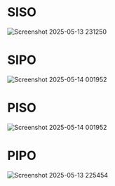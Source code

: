 # SISO
![Screenshot 2025-05-13 231250](https://github.com/user-attachments/assets/0f2bdcde-deb2-41c8-840d-3837bc36495f)

# SIPO
![Screenshot 2025-05-14 001952](https://github.com/user-attachments/assets/e62f7854-955a-444d-9f44-9715fcd9020c)

# PISO
![Screenshot 2025-05-14 001952](https://github.com/user-attachments/assets/93c71573-291a-4c26-b425-8acbd5d15d4b)

# PIPO
![Screenshot 2025-05-13 225454](https://github.com/user-attachments/assets/0929c554-ed6b-4dff-9acf-f76fa7346f52)

